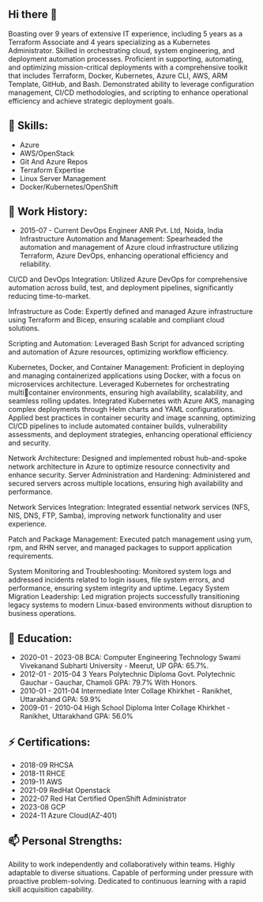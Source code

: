 ## Hi there 👋


Boasting over 9 years of extensive IT experience, including 5 years as a Terraform Associate and 4 years specializing as a Kubernetes Administrator. Skilled in orchestrating cloud, system engineering, and deployment automation processes. Proficient in supporting, automating, and optimizing mission-critical deployments with a comprehensive toolkit that includes Terraform, Docker, Kubernetes, Azure CLI, AWS, ARM Template, GitHub, and Bash. Demonstrated ability to leverage configuration
management, CI/CD methodologies, and scripting to enhance operational efficiency and achieve
strategic deployment goals.

## 🔭 Skills:

- Azure
- AWS/OpenStack
- Git And Azure Repos
- Terraform Expertise
- Linux Server Management
- Docker/Kubernetes/OpenShift

## 🌱 Work History:

- 2015-07 - Current DevOps Engineer
ANR Pvt. Ltd, Noida, India Infrastructure Automation and Management: Spearheaded the automation and management of Azure cloud infrastructure utilizing Terraform, Azure DevOps, enhancing operational efficiency and reliability. 

CI/CD and DevOps Integration: Utilized Azure DevOps for comprehensive automation across build, test, and deployment pipelines, significantly reducing time-to-market. 

Infrastructure as Code: Expertly defined and managed Azure infrastructure using Terraform and Bicep, ensuring scalable and compliant cloud solutions. 

Scripting and Automation: Leveraged Bash Script for advanced scripting and automation of Azure resources, optimizing workflow efficiency.

Kubernetes, Docker, and Container Management: Proficient in deploying and managing containerized applications using Docker, with a focus on microservices architecture. Leveraged Kubernetes for orchestrating multicontainer environments, ensuring high availability, scalability, and seamless rolling updates. Integrated Kubernetes with Azure AKS, managing complex deployments through Helm charts and YAML configurations. Applied best practices in container security and image scanning, optimizing CI/CD pipelines to include automated container builds, vulnerability assessments, and deployment strategies, enhancing operational efficiency and security.

Network Architecture: Designed and implemented robust hub-and-spoke network architecture in Azure to optimize resource connectivity and enhance security.
Server Administration and Hardening: Administered and secured servers across multiple locations, ensuring high availability and performance.

Network Services Integration: Integrated essential network services (NFS, NIS, DNS, FTP, Samba), improving network functionality and user experience.

Patch and Package Management: Executed patch management using yum, rpm, and RHN server, and managed packages to support application requirements.

System Monitoring and Troubleshooting: Monitored system logs and addressed incidents related to login issues, file system errors, and performance, ensuring system integrity and uptime. Legacy System Migration Leadership: Led migration projects successfully transitioning legacy systems to modern Linux-based environments without disruption to business operations.

## 👯 Education:

 - 2020-01 - 2023-08 BCA: Computer Engineering Technology Swami Vivekanand Subharti University - Meerut, UP GPA: 65.7%.
 - 2012-01 - 2015-04 3 Years Polytechnic Diploma Govt. Polytechnic Gauchar - Gauchar, Chamoli GPA: 79.7% With Honors.
 - 2010-01 - 2011-04 Intermediate Inter Collage Khirkhet - Ranikhet, Uttarakhand GPA: 59.9%
 - 2009-01 - 2010-04 High School Diploma Inter Collage Khirkhet - Ranikhet, Uttarakhand GPA: 56.0%

## ⚡ Certifications:

- 2018-09 RHCSA
- 2018-11 RHCE
- 2019-11 AWS
- 2021-09 RedHat Openstack
- 2022-07 Red Hat Certified OpenShift Administrator
- 2023-08 GCP
- 2024-11 Azure Cloud(AZ-401)

## 📫 Personal Strengths:

Ability to work independently and collaboratively within teams. Highly adaptable to diverse situations.
Capable of performing under pressure with proactive problem-solving.
Dedicated to continuous learning with a rapid skill acquisition capability.
<!--
- 👯 I’m looking to collaborate on ...
- 🤔 I’m looking for help with ...
- 💬 Ask me about ...
- 📫 How to reach me: ...
- 😄 Pronouns: ...
- ⚡ Fun fact: ...
-->
